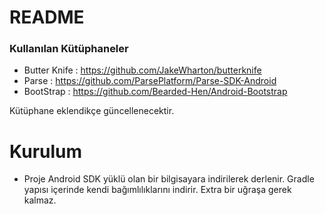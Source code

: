 # README #


### Kullanılan Kütüphaneler ###

* Butter Knife				: https://github.com/JakeWharton/butterknife
* Parse 					: https://github.com/ParsePlatform/Parse-SDK-Android
* BootStrap 				: https://github.com/Bearded-Hen/Android-Bootstrap

Kütüphane eklendikçe güncellenecektir.

# Kurulum #

* Proje Android SDK yüklü olan bir bilgisayara indirilerek derlenir. Gradle yapısı içerinde kendi bağımlılıklarını indirir. Extra bir uğraşa gerek kalmaz.